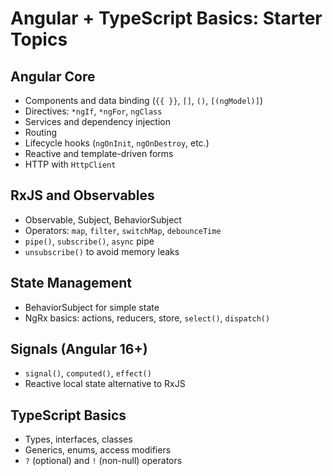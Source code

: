 # Angular + TypeScript Basics: Starter Topics

## Angular Core
- Components and data binding (`{{ }}`, `[]`, `()`, `[(ngModel)]`)
- Directives: `*ngIf`, `*ngFor`, `ngClass`
- Services and dependency injection
- Routing
- Lifecycle hooks (`ngOnInit`, `ngOnDestroy`, etc.)
- Reactive and template-driven forms
- HTTP with `HttpClient`

## RxJS and Observables
- Observable, Subject, BehaviorSubject
- Operators: `map`, `filter`, `switchMap`, `debounceTime`
- `pipe()`, `subscribe()`, `async` pipe
- `unsubscribe()` to avoid memory leaks

## State Management
- BehaviorSubject for simple state
- NgRx basics: actions, reducers, store, `select()`, `dispatch()`

## Signals (Angular 16+)
- `signal()`, `computed()`, `effect()`
- Reactive local state alternative to RxJS

## TypeScript Basics
- Types, interfaces, classes
- Generics, enums, access modifiers
- `?` (optional) and `!` (non-null) operators
